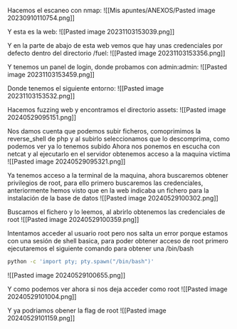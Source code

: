 Hacemos el escaneo con nmap:
![[Mis apuntes/ANEXOS/Pasted image 20230910110754.png]]

Y esta es la web:
![[Pasted image 20231103153039.png]]

Y en la parte de abajo de esta web vemos que hay unas credenciales por defecto dentro del directorio /fuel:
![[Pasted image 20231103153356.png]]

Y tenemos un panel de login, donde probamos con admin:admin:
![[Pasted image 20231103153459.png]]

Donde tenemos el siguiente entorno:
![[Pasted image 20231103153532.png]]

Hacemos fuzzing web y encontramos el directorio assets:
![[Pasted image 20240529095151.png]]

Nos damos cuenta que podemos subir ficheros, comoprimimos la reverse_shell de php y al subirlo seleccionamos que lo descomprima, como podemos ver ya lo tenemos subido
Ahora nos ponemos en escucha con netcat y al ejecutarlo en el servidor obtenemos acceso a la maquina victima
![[Pasted image 20240529095321.png]]

Ya tenemos acceso a la terminal de la maquina, ahora buscaremos obtener privilegios de root, para ello primero buscaremos las credenciales, anteriormente hemos visto que en la web indicaba un fichero para la instalación de la base de datos
![[Pasted image 20240529100302.png]]

Buscamos el fichero y lo leemos, al abrirlo obtenemos las credenciales de root
![[Pasted image 20240529100359.png]]

Intentamos acceder al usuario root pero nos salta un error porque estamos con una sesión de shell basica, para poder obtener acceso de root primero ejecutaremos el siguiente comando para obtener una /bin/bash
```Bash
python -c 'import pty; pty.spawn("/bin/bash")'
```
![[Pasted image 20240529100655.png]]

Y como podemos ver ahora si nos deja acceder como root
![[Pasted image 20240529101004.png]]

Y ya podriamos obener la flag de root
![[Pasted image 20240529101159.png]]


